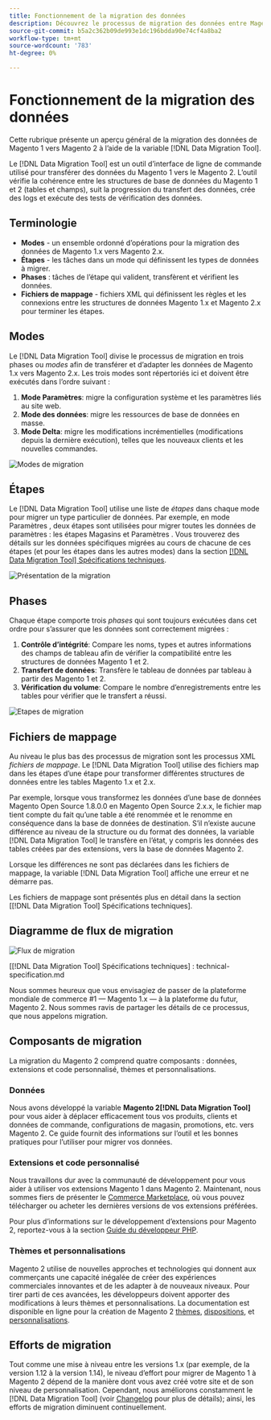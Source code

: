 ```yaml
---
title: Fonctionnement de la migration des données
description: Découvrez le processus de migration des données entre Magento 1 et Magento 2, notamment la terminologie, les diagrammes de workflow et les étapes.
source-git-commit: b5a2c362b09de993e1dc196bdda90e74cf4a8ba2
workflow-type: tm+mt
source-wordcount: '783'
ht-degree: 0%

---
```



# Fonctionnement de la migration des données

Cette rubrique présente un aperçu général de la migration des données de Magento 1 vers Magento 2 à l’aide de la variable [!DNL Data Migration Tool].

Le [!DNL Data Migration Tool] est un outil d’interface de ligne de commande utilisé pour transférer des données du Magento 1 vers le Magento 2. L’outil vérifie la cohérence entre les structures de base de données du Magento 1 et 2 (tables et champs), suit la progression du transfert des données, crée des logs et exécute des tests de vérification des données.

## Terminologie

* **Modes** - un ensemble ordonné d’opérations pour la migration des données de Magento 1.x vers Magento 2.x.
* **Étapes** - les tâches dans un mode qui définissent les types de données à migrer.
* **Phases** : tâches de l’étape qui valident, transfèrent et vérifient les données.
* **Fichiers de mappage** - fichiers XML qui définissent les règles et les connexions entre les structures de données Magento 1.x et Magento 2.x pour terminer les étapes.

## Modes

Le [!DNL Data Migration Tool] divise le processus de migration en trois phases ou *modes* afin de transférer et d’adapter les données de Magento 1.x vers Magento 2.x. Les trois modes sont répertoriés ici et doivent être exécutés dans l’ordre suivant :

1. **Mode Paramètres**: migre la configuration système et les paramètres liés au site web.
1. **Mode des données**: migre les ressources de base de données en masse.
1. **Mode Delta**: migre les modifications incrémentielles (modifications depuis la dernière exécution), telles que les nouveaux clients et les nouvelles commandes.

![Modes de migration](../../assets/data-migration/MigrationModes2.png)

## Étapes

Le [!DNL Data Migration Tool] utilise une liste de *étapes* dans chaque mode pour migrer un type particulier de données. Par exemple, en mode Paramètres , deux étapes sont utilisées pour migrer toutes les données de paramètres : les étapes Magasins et Paramètres . Vous trouverez des détails sur les données spécifiques migrées au cours de chacune de ces étapes (et pour les étapes dans les autres modes) dans la section [[!DNL Data Migration Tool] Spécifications techniques](technical-specification.md).

![Présentation de la migration](../../assets/data-migration/MigrationOverview2.png)

## Phases

Chaque étape comporte trois *phases* qui sont toujours exécutées dans cet ordre pour s’assurer que les données sont correctement migrées :

1. **Contrôle d’intégrité**: Compare les noms, types et autres informations des champs de tableau afin de vérifier la compatibilité entre les structures de données Magento 1 et 2.
1. **Transfert de données**: Transfère le tableau de données par tableau à partir des Magento 1 et 2.
1. **Vérification du volume**: Compare le nombre d’enregistrements entre les tables pour vérifier que le transfert a réussi.

![Etapes de migration](../../assets/data-migration/MigrationSteps2.png)

## Fichiers de mappage

Au niveau le plus bas des processus de migration sont les processus XML *fichiers de mappage*. Le [!DNL Data Migration Tool] utilise des fichiers map dans les étapes d’une étape pour transformer différentes structures de données entre les tables Magento 1.x et 2.x.

Par exemple, lorsque vous transformez les données d’une base de données Magento Open Source 1.8.0.0 en Magento Open Source 2.x.x, le fichier map tient compte du fait qu’une table a été renommée et le renomme en conséquence dans la base de données de destination. S’il n’existe aucune différence au niveau de la structure ou du format des données, la variable [!DNL Data Migration Tool] le transfère en l’état, y compris les données des tables créées par des extensions, vers la base de données Magento 2.

Lorsque les différences ne sont pas déclarées dans les fichiers de mappage, la variable [!DNL Data Migration Tool] affiche une erreur et ne démarre pas.

Les fichiers de mappage sont présentés plus en détail dans la section [[!DNL Data Migration Tool] Spécifications techniques].

## Diagramme de flux de migration

![Flux de migration](../../assets/data-migration/migration_flow.png)

<!-- Link definitions -->
[[!DNL Data Migration Tool] Spécifications techniques] : technical-specification.md

[Migration Modes]: ../../assets/data-migration/MigrationModes2.png

[Migration Overview]: ../../assets/data-migration/MigrationOverview2.png

[Migration Steps]: ../../assets/data-migration/MigrationSteps2.png

Nous sommes heureux que vous envisagiez de passer de la plateforme mondiale de commerce #1 — Magento 1.x — à la plateforme du futur, Magento 2. Nous sommes ravis de partager les détails de ce processus, que nous appelons migration.

## Composants de migration

La migration du Magento 2 comprend quatre composants : données, extensions et code personnalisé, thèmes et personnalisations.

### Données

Nous avons développé la variable **Magento 2[!DNL Data Migration Tool]** pour vous aider à déplacer efficacement tous vos produits, clients et données de commande, configurations de magasin, promotions, etc. vers Magento 2. Ce guide fournit des informations sur l’outil et les bonnes pratiques pour l’utiliser pour migrer vos données.

### Extensions et code personnalisé

Nous travaillons dur avec la communauté de développement pour vous aider à utiliser vos extensions Magento 1 dans Magento 2. Maintenant, nous sommes fiers de présenter le [Commerce Marketplace](https://marketplace.magento.com/), où vous pouvez télécharger ou acheter les dernières versions de vos extensions préférées.

Pour plus d’informations sur le développement d’extensions pour Magento 2, reportez-vous à la section [Guide du développeur PHP](https://developer.adobe.com/commerce/php/development/).

### Thèmes et personnalisations

Magento 2 utilise de nouvelles approches et technologies qui donnent aux commerçants une capacité inégalée de créer des expériences commerciales innovantes et de les adapter à de nouveaux niveaux. Pour tirer parti de ces avancées, les développeurs doivent apporter des modifications à leurs thèmes et personnalisations. La documentation est disponible en ligne pour la création de Magento 2 [thèmes](https://developer.adobe.com/commerce/frontend-core/guide/themes/), [dispositions](https://developer.adobe.com/commerce/frontend-core/guide/layouts/), et [personnalisations](https://developer.adobe.com/commerce/frontend-core/guide/layouts/xml-manage/).

## Efforts de migration

Tout comme une mise à niveau entre les versions 1.x (par exemple, de la version 1.12 à la version 1.14), le niveau d’effort pour migrer de Magento 1 à Magento 2 dépend de la manière dont vous avez créé votre site et de son niveau de personnalisation.
Cependant, nous améliorons constamment le [!DNL Data Migration Tool] (voir [Changelog](https://github.com/magento/data-migration-tool/blob/2.3/CHANGELOG.md) pour plus de détails); ainsi, les efforts de migration diminuent continuellement.
